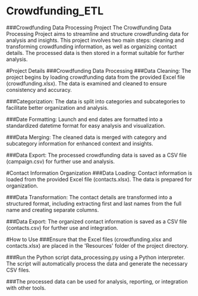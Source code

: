# Crowdfunding_ETL

###Crowdfunding Data Processing Project
The Crowdfunding Data Processing Project aims to streamline and structure crowdfunding data for analysis and insights. This project involves two main steps: cleaning and transforming crowdfunding information, as well as organizing contact details. The processed data is then stored in a format suitable for further analysis.

#Project Details
###Crowdfunding Data Processing
###Data Cleaning: The project begins by loading crowdfunding data from the provided Excel file (crowdfunding.xlsx). The data is examined and cleaned to ensure consistency and accuracy.

###Categorization: The data is split into categories and subcategories to facilitate better organization and analysis.

###Date Formatting: Launch and end dates are formatted into a standardized datetime format for easy analysis and visualization.

###Data Merging: The cleaned data is merged with category and subcategory information for enhanced context and insights.

###Data Export: The processed crowdfunding data is saved as a CSV file (campaign.csv) for further use and analysis.

#Contact Information Organization
###Data Loading: Contact information is loaded from the provided Excel file (contacts.xlsx). The data is prepared for organization.

###Data Transformation: The contact details are transformed into a structured format, including extracting first and last names from the full name and creating separate columns.

###Data Export: The organized contact information is saved as a CSV file (contacts.csv) for further use and integration.

#How to Use
###Ensure that the Excel files (crowdfunding.xlsx and contacts.xlsx) are placed in the 'Resources' folder of the project directory.

###Run the Python script data_processing.py using a Python interpreter. The script will automatically process the data and generate the necessary CSV files.

###The processed data can be used for analysis, reporting, or integration with other tools.
